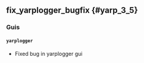 fix_yarplogger_bugfix {#yarp_3_5}
-----------

### Guis

#### `yarplogger`

* Fixed bug in yarplogger gui
